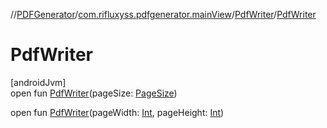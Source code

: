 //[PDFGenerator](../../../index.md)/[com.rifluxyss.pdfgenerator.mainView](../index.md)/[PdfWriter](index.md)/[PdfWriter](-pdf-writer.md)

# PdfWriter

[androidJvm]\
open fun [PdfWriter](-pdf-writer.md)(pageSize: [PageSize](../../com.rifluxyss.pdfgenerator.constants/-page-size/index.md))

open fun [PdfWriter](-pdf-writer.md)(pageWidth: [Int](https://kotlinlang.org/api/latest/jvm/stdlib/kotlin/-int/index.html), pageHeight: [Int](https://kotlinlang.org/api/latest/jvm/stdlib/kotlin/-int/index.html))
